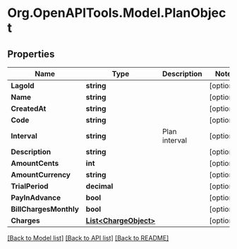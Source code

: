 
# Org.OpenAPITools.Model.PlanObject

## Properties

Name | Type | Description | Notes
------------ | ------------- | ------------- | -------------
**LagoId** | **string** |  | [optional] 
**Name** | **string** |  | [optional] 
**CreatedAt** | **string** |  | [optional] 
**Code** | **string** |  | [optional] 
**Interval** | **string** | Plan interval | [optional] 
**Description** | **string** |  | [optional] 
**AmountCents** | **int** |  | [optional] 
**AmountCurrency** | **string** |  | [optional] 
**TrialPeriod** | **decimal** |  | [optional] 
**PayInAdvance** | **bool** |  | [optional] 
**BillChargesMonthly** | **bool** |  | [optional] 
**Charges** | [**List&lt;ChargeObject&gt;**](ChargeObject.md) |  | [optional] 

[[Back to Model list]](../README.md#documentation-for-models)
[[Back to API list]](../README.md#documentation-for-api-endpoints)
[[Back to README]](../README.md)

